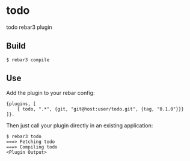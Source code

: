 todo
=====

todo rebar3 plugin

Build
-----

    $ rebar3 compile

Use
---

Add the plugin to your rebar config:

    {plugins, [
        { todo, ".*", {git, "git@host:user/todo.git", {tag, "0.1.0"}}}
    ]}.

Then just call your plugin directly in an existing application:


    $ rebar3 todo
    ===> Fetching todo
    ===> Compiling todo
    <Plugin Output>
